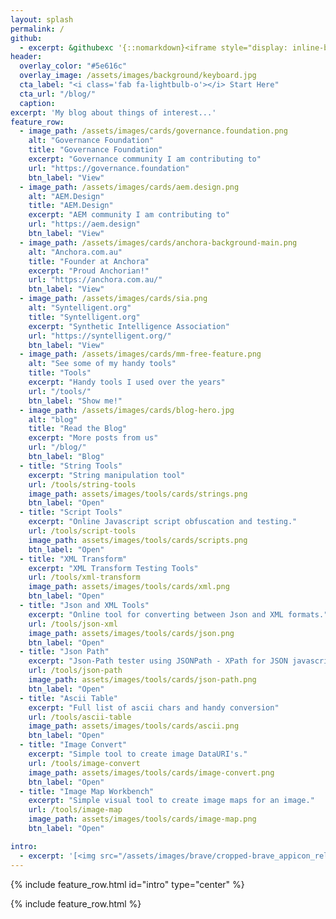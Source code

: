 ```yaml
---
layout: splash
permalink: /
github:
  - excerpt: &githubexc '{::nomarkdown}<iframe style="display: inline-block;" src="https://ghbtns.com/github-btn.html?user=aem-design&repo=aem.design&type=star&count=true&size=large" frameborder="0" scrolling="0" width="160px" height="30px"></iframe> <iframe style="display: inline-block;" src="https://ghbtns.com/github-btn.html?user=aem-design&repo=aem.design&type=fork&count=true&size=large" frameborder="0" scrolling="0" width="158px" height="30px"></iframe>{:/nomarkdown}'
header:
  overlay_color: "#5e616c"
  overlay_image: /assets/images/background/keyboard.jpg
  cta_label: "<i class='fab fa-lightbulb-o'></i> Start Here"
  cta_url: "/blog/"
  caption:
excerpt: 'My blog about things of interest...'
feature_row:
  - image_path: /assets/images/cards/governance.foundation.png
    alt: "Governance Foundation"
    title: "Governance Foundation"
    excerpt: "Governance community I am contributing to"
    url: "https://governance.foundation"
    btn_label: "View"
  - image_path: /assets/images/cards/aem.design.png
    alt: "AEM.Design"
    title: "AEM.Design"
    excerpt: "AEM community I am contributing to"
    url: "https://aem.design"
    btn_label: "View"
  - image_path: /assets/images/cards/anchora-background-main.png
    alt: "Anchora.com.au"
    title: "Founder at Anchora"
    excerpt: "Proud Anchorian!"
    url: "https://anchora.com.au/"
    btn_label: "View"
  - image_path: /assets/images/cards/sia.png
    alt: "Syntelligent.org"
    title: "Syntelligent.org"
    excerpt: "Synthetic Intelligence Association"
    url: "https://syntelligent.org/"
    btn_label: "View"
  - image_path: /assets/images/cards/mm-free-feature.png
    alt: "See some of my handy tools"
    title: "Tools"
    excerpt: "Handy tools I used over the years"
    url: "/tools/"
    btn_label: "Show me!"
  - image_path: /assets/images/cards/blog-hero.jpg
    alt: "blog"
    title: "Read the Blog"
    excerpt: "More posts from us"
    url: "/blog/"
    btn_label: "Blog"
  - title: "String Tools"
    excerpt: "String manipulation tool"
    url: /tools/string-tools
    image_path: assets/images/tools/cards/strings.png
    btn_label: "Open"
  - title: "Script Tools"
    excerpt: "Online Javascript script obfuscation and testing."
    url: /tools/script-tools
    image_path: assets/images/tools/cards/scripts.png
    btn_label: "Open"
  - title: "XML Transform"
    excerpt: "XML Transform Testing Tools"
    url: /tools/xml-transform
    image_path: assets/images/tools/cards/xml.png
    btn_label: "Open"
  - title: "Json and XML Tools"
    excerpt: "Online tool for converting between Json and XML formats."
    url: /tools/json-xml
    image_path: assets/images/tools/cards/json.png
    btn_label: "Open"
  - title: "Json Path"
    excerpt: "Json-Path tester using JSONPath - XPath for JSON javascript library"
    url: /tools/json-path
    image_path: assets/images/tools/cards/json-path.png
    btn_label: "Open"
  - title: "Ascii Table"
    excerpt: "Full list of ascii chars and handy conversion"
    url: /tools/ascii-table
    image_path: assets/images/tools/cards/ascii.png
    btn_label: "Open"
  - title: "Image Convert"
    excerpt: "Simple tool to create image DataURI's."
    url: /tools/image-convert
    image_path: assets/images/tools/cards/image-convert.png
    btn_label: "Open"
  - title: "Image Map Workbench"
    excerpt: "Simple visual tool to create image maps for an image."
    url: /tools/image-map
    image_path: assets/images/tools/cards/image-map.png
    btn_label: "Open"

intro:
  - excerpt: '[<img src="/assets/images/brave/cropped-brave_appicon_release-270x270.png" alt="Download Brave and Send me a Tip" style="background-size: contain; width: 32px; height: 32px;"/> Download Brave and Send us a Tip!](https://brave.com/max035) <br> Get notified when I add new stuff &nbsp; [<i class="fab fa-twitter"></i> @maxbarrass](https://twitter.com/maxbarrass){: .btn .btn--twitter}'
---
```




{% include feature_row.html id="intro" type="center" %}

{% include feature_row.html %}
